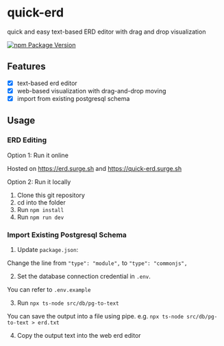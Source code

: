 # quick-erd

quick and easy text-based ERD editor with drag and drop visualization

[![npm Package Version](https://img.shields.io/npm/v/quick-erd.svg?maxAge=3600)](https://www.npmjs.com/package/quick-erd)

## Features

- [x] text-based erd editor
- [x] web-based visualization with drag-and-drop moving
- [x] import from existing postgresql schema

## Usage

### ERD Editing

Option 1: Run it online

Hosted on https://erd.surge.sh and https://quick-erd.surge.sh

Option 2: Run it locally

1. Clone this git repository
2. cd into the folder
3. Run `npm install`
4. Run `npm run dev`

### Import Existing Postgresql Schema

1. Update `package.json`:

Change the line from `"type": "module",` to `"type": "commonjs",`

2. Set the database connection credential in `.env`.

You can refer to `.env.example`

3. Run `npx ts-node src/db/pg-to-text`

You can save the output into a file using pipe. e.g. `npx ts-node src/db/pg-to-text > erd.txt`

4. Copy the output text into the web erd editor
